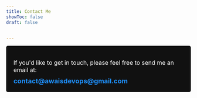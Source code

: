 ```yaml
---
title: Contact Me
showToc: false
draft: false


---
```


<div style="background-color: #111; border-radius: 5px; padding: 20px; margin-bottom: 20px;">
<!--   <h2 style="font-size: 24px; color: #fff; margin-top: 0;">Contact Me</h2> -->
  <p style="font-size: 16px; color: #fff; margin-bottom: 10px;">If you'd like to get in touch, please feel free to send me an email at:</p>
  <a href="mailto:@awaisdevops@gmail.com" style="font-size: 18px; font-weight: bold; color: #1e90ff; text-decoration: none;">contact@awaisdevops@gmail.com</a>
</div>
